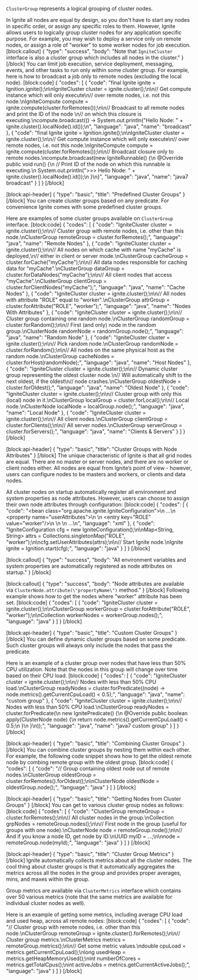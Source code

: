 `ClusterGroup` represents a logical grouping of cluster nodes. 

In Ignite all nodes are equal by design, so you don't have to start any nodes in specific order, or assign any specific roles to them. However, Ignite allows users to logically group cluster nodes for any application specific purpose. For example, you may wish to deploy a service only on remote nodes, or assign a role of "worker" to some worker nodes for job execution.
[block:callout]
{
  "type": "success",
  "body": "Note that `IgniteCluster` interface is also a cluster group which includes all nodes in the cluster."
}
[/block]
You can limit job execution, service deployment, messaging, events, and other tasks to run only within some cluster group. For example, here is how to broadcast a job only to remote nodes (excluding the local node).
[block:code]
{
  "codes": [
    {
      "code": "final Ignite ignite = Ignition.ignite();\n\nIgniteCluster cluster = ignite.cluster();\n\n// Get compute instance which will only execute\n// over remote nodes, i.e. not this node.\nIgniteCompute compute = ignite.compute(cluster.forRemotes());\n\n// Broadcast to all remote nodes and print the ID of the node \n// on which this closure is executing.\ncompute.broadcast(() -> System.out.println(\"Hello Node: \" + ignite.cluster().localNode().id());\n",
      "language": "java",
      "name": "broadcast"
    },
    {
      "code": "final Ignite ignite = Ignition.ignite();\n\nIgniteCluster cluster = ignite.cluster();\n\n// Get compute instance which will only execute\n// over remote nodes, i.e. not this node.\nIgniteCompute compute = ignite.compute(cluster.forRemotes());\n\n// Broadcast closure only to remote nodes.\ncompute.broadcast(new IgniteRunnable() {\n    @Override public void run() {\n        // Print ID of the node on which this runnable is executing.\n        System.out.println(\">>> Hello Node: \" + ignite.cluster().localNode().id());\n    }\n}",
      "language": "java",
      "name": "java7 broadcast"
    }
  ]
}
[/block]

[block:api-header]
{
  "type": "basic",
  "title": "Predefined Cluster Groups"
}
[/block]
You can create cluster groups based on any predicate. For convenience Ignite comes with some predefined cluster groups.

Here are examples of some cluster groups available on `ClusterGroup` interface.
[block:code]
{
  "codes": [
    {
      "code": "IgniteCluster cluster = ignite.cluster();\n\n// Cluster group with remote nodes, i.e. other than this node.\nClusterGroup remoteGroup = cluster.forRemotes();",
      "language": "java",
      "name": "Remote Nodes"
    },
    {
      "code": "IgniteCluster cluster = ignite.cluster();\n\n// All nodes on which cache with name \"myCache\" is deployed,\n// either in client or server mode.\nClusterGroup cacheGroup = cluster.forCache(\"myCache\");\n\n// All data nodes responsible for caching data for \"myCache\".\nClusterGroup dataGroup = cluster.forDataNodes(\"myCache\");\n\n// All client nodes that access \"myCache\".\nClusterGroup clientGroup = cluster.forClientNodes(\"myCache\");",
      "language": "java",
      "name": "Cache Nodes"
    },
    {
      "code": "IgniteCluster cluster = ignite.cluster();\n\n// All nodes with attribute \"ROLE\" equal to \"worker\".\nClusterGroup attrGroup = cluster.forAttribute(\"ROLE\", \"worker\");",
      "language": "java",
      "name": "Nodes With Attributes"
    },
    {
      "code": "IgniteCluster cluster = ignite.cluster();\n\n// Cluster group containing one random node.\nClusterGroup randomGroup = cluster.forRandom();\n\n// First (and only) node in the random group.\nClusterNode randomNode = randomGroup.node();",
      "language": "java",
      "name": "Random Node"
    },
    {
      "code": "IgniteCluster cluster = ignite.cluster();\n\n// Pick random node.\nClusterGroup randomNode = cluster.forRandom();\n\n// All nodes on the same physical host as the random node.\nClusterGroup cacheNodes = cluster.forHost(randomNode);",
      "language": "java",
      "name": "Host Nodes"
    },
    {
      "code": "IgniteCluster cluster = ignite.cluster();\n\n// Dynamic cluster group representing the oldest cluster node.\n// Will automatically shift to the next oldest, if the oldest\n// node crashes.\nClusterGroup oldestNode = cluster.forOldest();",
      "language": "java",
      "name": "Oldest Node"
    },
    {
      "code": "IgniteCluster cluster = ignite.cluster();\n\n// Cluster group with only this (local) node in it.\nClusterGroup localGroup = cluster.forLocal();\n\n// Local node.\nClusterNode localNode = localGroup.node();",
      "language": "java",
      "name": "Local Node"
    },
    {
      "code": "IgniteCluster cluster = ignite.cluster();\n\n// All client nodes.\nClusterGroup clientGroup = cluster.forClients();\n\n// All server nodes.\nClusterGroup serverGroup = cluster.forServers();",
      "language": "java",
      "name": "Clients & Servers"
    }
  ]
}
[/block]

[block:api-header]
{
  "type": "basic",
  "title": "Cluster Groups with Node Attributes"
}
[/block]
The unique characteristic of Ignite is that all grid nodes are equal. There are no master or server nodes, and there are no worker or client nodes either. All nodes are equal from Ignite’s point of view - however, users can configure nodes to be masters and workers, or clients and data nodes. 

All cluster nodes on startup automatically register all environment and system properties as node attributes. However, users can choose to assign their own node attributes through configuration:
[block:code]
{
  "codes": [
    {
      "code": "<bean class=\"org.apache.ignite.IgniteConfiguration\">\n    ...\n    <property name=\"userAttributes\">\n        <map>\n            <entry key=\"ROLE\" value=\"worker\"/>\n        </map>\n    </property>\n    ...\n</bean>",
      "language": "xml"
    },
    {
      "code": "IgniteConfiguration cfg = new IgniteConfiguration();\n\nMap<String, String> attrs = Collections.singletonMap(\"ROLE\", \"worker\");\n\ncfg.setUserAttributes(attrs);\n\n// Start Ignite node.\nIgnite ignite = Ignition.start(cfg);",
      "language": "java"
    }
  ]
}
[/block]

[block:callout]
{
  "type": "success",
  "body": "All environment variables and system properties are automatically registered as node attributes on startup."
}
[/block]

[block:callout]
{
  "type": "success",
  "body": "Node attributes are available via `ClusterNode.attribute(\"propertyName\")` method."
}
[/block]
Following example shows how to get the nodes where "worker" attribute has been set.
[block:code]
{
  "codes": [
    {
      "code": "IgniteCluster cluster = ignite.cluster();\n\nClusterGroup workerGroup = cluster.forAttribute(\"ROLE\", \"worker\");\n\nCollection<GridNode> workerNodes = workerGroup.nodes();",
      "language": "java"
    }
  ]
}
[/block]

[block:api-header]
{
  "type": "basic",
  "title": "Custom Cluster Groups"
}
[/block]
You can define dynamic cluster groups based on some predicate. Such cluster groups will always only include the nodes that pass the predicate.

Here is an example of a cluster group over nodes that have less than 50% CPU utilization. Note that the nodes in this group will change over time based on their CPU load.
[block:code]
{
  "codes": [
    {
      "code": "IgniteCluster cluster = ignite.cluster();\n\n// Nodes with less than 50% CPU load.\nClusterGroup readyNodes = cluster.forPredicate((node) -> node.metrics().getCurrentCpuLoad() < 0.5);",
      "language": "java",
      "name": "custom group"
    },
    {
      "code": "IgniteCluster cluster = ignite.cluster();\n\n// Nodes with less than 50% CPU load.\nClusterGroup readyNodes = cluster.forPredicate(\n    new IgnitePredicate<ClusterNode>() {\n        @Override public boolean apply(ClusterNode node) {\n            return node.metrics().getCurrentCpuLoad() < 0.5;\n        }\n    }\n));",
      "language": "java",
      "name": "java7 custom group"
    }
  ]
}
[/block]

[block:api-header]
{
  "type": "basic",
  "title": "Combining Cluster Groups"
}
[/block]
You can combine cluster groups by nesting them within each other. For example, the following code snippet shows how to get the oldest remote node by combing remote group with the oldest group.
[block:code]
{
  "codes": [
    {
      "code": "// Group containing oldest node out of remote nodes.\nClusterGroup oldestGroup = cluster.forRemotes().forOldest();\n\nClusterNode oldestNode = oldestGroup.node();",
      "language": "java"
    }
  ]
}
[/block]

[block:api-header]
{
  "type": "basic",
  "title": "Getting Nodes from Cluster Groups"
}
[/block]
You can get to various cluster group nodes as follows:
[block:code]
{
  "codes": [
    {
      "code": "ClusterGroup remoteGroup = cluster.forRemotes();\n\n// All cluster nodes in the group.\nCollection<ClusterNode> grpNodes = remoteGroup.nodes();\n\n// First node in the group (useful for groups with one node).\nClusterNode node = remoteGroup.node();\n\n// And if you know a node ID, get node by ID.\nUUID myID = ...;\n\nnode = remoteGroup.node(myId);",
      "language": "java"
    }
  ]
}
[/block]

[block:api-header]
{
  "type": "basic",
  "title": "Cluster Group Metrics"
}
[/block]
Ignite automatically collects metrics about all the cluster nodes. The cool thing about cluster groups is that it automatically aggregates the metrics across all the nodes in the group and provides proper averages, mins, and maxes within the group.

Group metrics are available via `ClusterMetrics` interface which contains over 50 various metrics (note that the same metrics are available for individual cluster nodes as well).

Here is an example of getting some metrics, including average CPU load and used heap, across all remote nodes:
[block:code]
{
  "codes": [
    {
      "code": "// Cluster group with remote nodes, i.e. other than this node.\nClusterGroup remoteGroup = ignite.cluster().forRemotes();\n\n// Cluster group metrics.\nClusterMetrics metrics = remoteGroup.metrics();\n\n// Get some metric values.\ndouble cpuLoad = metrics.getCurrentCpuLoad();\nlong usedHeap = metrics.getHeapMemoryUsed();\nint numberOfCores = metrics.getTotalCpus();\nint activeJobs = metrics.getCurrentActiveJobs();",
      "language": "java"
    }
  ]
}
[/block]